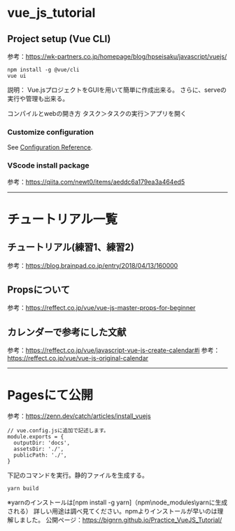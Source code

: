 # vue_js_tutorial

## Project setup (Vue CLI)
参考：https://wk-partners.co.jp/homepage/blog/hpseisaku/javascript/vuejs/
```
npm install -g @vue/cli
vue ui
```
説明：
Vue.jsプロジェクトをGUIを用いて簡単に作成出来る。
さらに、serveの実行や管理も出来る。

コンパイルとwebの開き方
タスク＞タスクの実行＞アプリを開く

### Customize configuration
See [Configuration Reference](https://cli.vuejs.org/config/).

### VScode install package
参考：https://qiita.com/newt0/items/aeddc6a179ea3a464ed5

---

# チュートリアル一覧
## チュートリアル(練習1、練習2)
参考：https://blog.brainpad.co.jp/entry/2018/04/13/160000

## Propsについて
参考：https://reffect.co.jp/vue/vue-js-master-props-for-beginner

## カレンダーで参考にした文献
参考：https://reffect.co.jp/vue/javascript-vue-js-create-calendar#i
参考：https://reffect.co.jp/vue/vue-js-original-calendar

---
# Pagesにて公開
参考：https://zenn.dev/catch/articles/install_vuejs
```
// vue.config.jsに追加で記述します。
module.exports = {
  outputDir: 'docs',
  assetsDir: './',
  publicPath: './',
}
```
下記のコマンドを実行。静的ファイルを生成する。
```
yarn build
```
※yarnのインストールは[npm install -g yarn]（npm\node_modules\yarnに生成される）
詳しい用途は調べ見てください。npmよりインストールが早いのは理解しました。
公開ページ：https://bignrn.github.io/Practice_VueJS_Tutorial/
